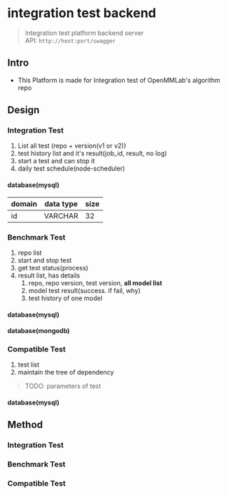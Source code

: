 # integration test backend

> Integration test platform backend server <br>
> API:           `http://host:port/swagger`

## Intro

- This Platform is made for Integration test of OpenMMLab's algorithm repo

## Design

### Integration Test

1. List all test (repo + version(v1 or v2)) 
2. test history list and it's result(job_id, result, no log)
3. start a test and can stop it
4. daily test schedule(node-scheduler)

#### database(mysql)

| domain | data type | size |
|-|-|-|
| id | VARCHAR | 32 |

### Benchmark Test

1. repo list
2. start and stop test
3. get test status(process)
4. result list, has details
   1. repo, repo version, test version, **all model list**
   2. model test result(success. if fail, why)
   3. test history of one model

#### database(mysql)

#### database(mongodb)

### Compatible Test

1. test list
2. maintain the tree of dependency

> TODO: parameters of test

#### database(mysql)

## Method

### Integration Test

### Benchmark Test

### Compatible Test
